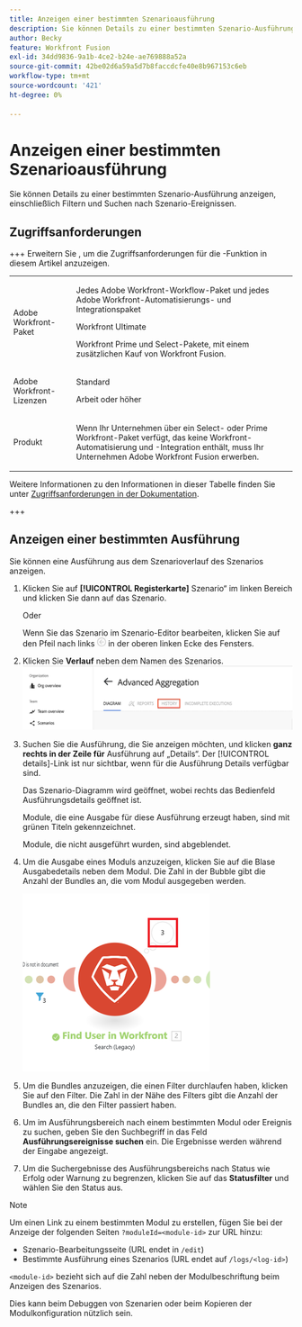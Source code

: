 ```yaml
---
title: Anzeigen einer bestimmten Szenarioausführung
description: Sie können Details zu einer bestimmten Szenario-Ausführung anzeigen, einschließlich Filtern und Suchen nach Szenario-Ereignissen.
author: Becky
feature: Workfront Fusion
exl-id: 34dd9836-9a1b-4ce2-b24e-ae769888a52a
source-git-commit: 42be02d6a59a5d7b8faccdcfe40e8b967153c6eb
workflow-type: tm+mt
source-wordcount: '421'
ht-degree: 0%

---
```


# Anzeigen einer bestimmten Szenarioausführung

Sie können Details zu einer bestimmten Szenario-Ausführung anzeigen, einschließlich Filtern und Suchen nach Szenario-Ereignissen.

## Zugriffsanforderungen

+++ Erweitern Sie , um die Zugriffsanforderungen für die -Funktion in diesem Artikel anzuzeigen.

<table style="table-layout:auto">
 <col> 
 <col> 
 <tbody> 
  <tr> 
   <td role="rowheader">Adobe Workfront-Paket</td> 
   <td> <p>Jedes Adobe Workfront-Workflow-Paket und jedes Adobe Workfront-Automatisierungs- und Integrationspaket</p><p>Workfront Ultimate</p><p>Workfront Prime und Select-Pakete, mit einem zusätzlichen Kauf von Workfront Fusion.</p> </td> 
  </tr> 
  <tr data-mc-conditions=""> 
   <td role="rowheader">Adobe Workfront-Lizenzen</td> 
   <td> <p>Standard</p><p>Arbeit oder höher</p> </td> 
  </tr> 
  <tr> 
   <td role="rowheader">Produkt</td> 
   <td>
   <p>Wenn Ihr Unternehmen über ein Select- oder Prime Workfront-Paket verfügt, das keine Workfront-Automatisierung und -Integration enthält, muss Ihr Unternehmen Adobe Workfront Fusion erwerben.</li></ul>
   </td> 
  </tr>
 </tbody> 
</table>

Weitere Informationen zu den Informationen in dieser Tabelle finden Sie unter [Zugriffsanforderungen in der Dokumentation](/help/workfront-fusion/references/licenses-and-roles/access-level-requirements-in-documentation.md).

+++

## Anzeigen einer bestimmten Ausführung

Sie können eine Ausführung aus dem Szenarioverlauf des Szenarios anzeigen.


1. Klicken Sie auf **[!UICONTROL Registerkarte]** Szenario“ im linken Bereich und klicken Sie dann auf das Szenario.

   Oder

   Wenn Sie das Szenario im Szenario-Editor bearbeiten, klicken Sie auf den Pfeil nach links ![Pfeil zum Beenden der Bearbeitung](assets/exit-editing-arrow.png) in der oberen linken Ecke des Fensters.

1. Klicken Sie **Verlauf** neben dem Namen des Szenarios.
   ![Registerkarte „Verlauf“](assets/history-tab.png)


1. Suchen Sie die Ausführung, die Sie anzeigen möchten, und klicken **ganz rechts in der Zeile für** Ausführung auf „Details“. Der [!UICONTROL details]-Link ist nur sichtbar, wenn für die Ausführung Details verfügbar sind.

   Das Szenario-Diagramm wird geöffnet, wobei rechts das Bedienfeld Ausführungsdetails geöffnet ist.

   Module, die eine Ausgabe für diese Ausführung erzeugt haben, sind mit grünen Titeln gekennzeichnet.

   Module, die nicht ausgeführt wurden, sind abgeblendet.

1. Um die Ausgabe eines Moduls anzuzeigen, klicken Sie auf die Blase Ausgabedetails neben dem Modul. Die Zahl in der Bubble gibt die Anzahl der Bundles an, die vom Modul ausgegeben werden.

   ![Ausgabeblase in der Nähe eines Moduls](assets/output-bubble.png)

1. Um die Bundles anzuzeigen, die einen Filter durchlaufen haben, klicken Sie auf den Filter. Die Zahl in der Nähe des Filters gibt die Anzahl der Bundles an, die den Filter passiert haben.
1. Um im Ausführungsbereich nach einem bestimmten Modul oder Ereignis zu suchen, geben Sie den Suchbegriff in das Feld **Ausführungsereignisse suchen** ein. Die Ergebnisse werden während der Eingabe angezeigt.
1. Um die Suchergebnisse des Ausführungsbereichs nach Status wie Erfolg oder Warnung zu begrenzen, klicken Sie auf das **Statusfilter** und wählen Sie den Status aus.




>[!NOTE]
>
>Um einen Link zu einem bestimmten Modul zu erstellen, fügen Sie bei der Anzeige der folgenden Seiten `?moduleId=<module-id>` zur URL hinzu:
>
>* Szenario-Bearbeitungsseite (URL endet in `/edit`)
>* Bestimmte Ausführung eines Szenarios (URL endet auf `/logs/<log-id>`)
>
>`<module-id>` bezieht sich auf die Zahl neben der Modulbeschriftung beim Anzeigen des Szenarios.
>
>Dies kann beim Debuggen von Szenarien oder beim Kopieren der Modulkonfiguration nützlich sein.
